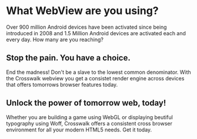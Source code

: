 # What WebView are you using?

Over 900 million Android devices have been activated since being introduced in 2008 and 1.5 Million Android devices are activated each and every day. How many are you reaching?

## Stop the pain. You have a choice.

End the madness! Don't be a slave to the lowest common denominator. With the Crosswalk webview you get a consistet render engine across devices that offers tomorrows browser features today.

## Unlock the power of tomorrow web, today!

Whether you are building a game using WebGL or displaying beutiful typography using Woff, Crosswalk offers a consistent cross browser environment for all your modern HTML5 needs. Get it today.
